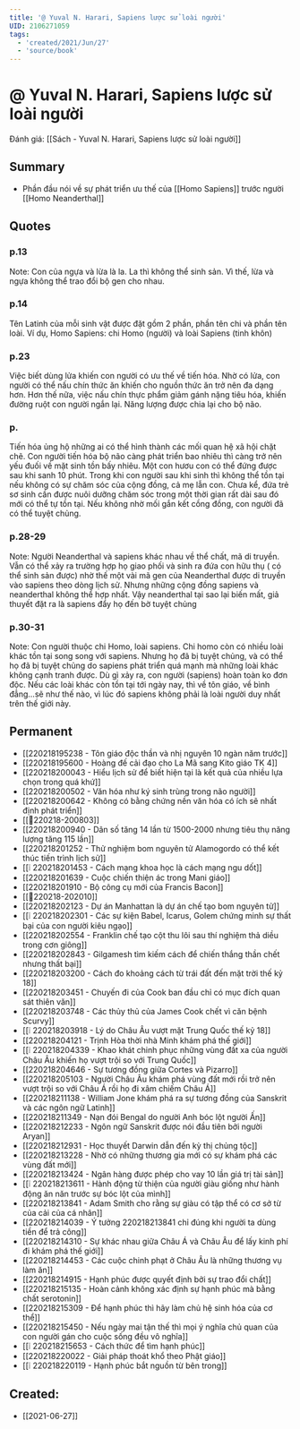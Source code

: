 ```yaml
---
title: '@ Yuval N. Harari, Sapiens lược sử loài người'
UID: 2106271059
tags:
  - 'created/2021/Jun/27'
  - 'source/book'
---
```

# @ Yuval N. Harari, Sapiens lược sử loài người

Đánh giá: [[Sách - Yuval N. Harari, Sapiens lược sử loài người]]

## Summary
- Phần đầu nói về sự phát triển ưu thế của [[Homo Sapiens]] trước người [[Homo Neanderthal]]


## Quotes
### p.13
Note:
	Con của ngựa và lừa là la. La thì không thể sinh sản. Vì thế, lừa và ngựa không thể trao đổi bộ gen cho nhau.
	
### p.14
Tên Latinh của mỗi sinh vật được đặt gồm 2 phần, phần tên chi và phần tên loài. 
Ví dụ, Homo Sapiens: chi Homo (người) và loài Sapiens (tinh khôn)

### p.23
Việc biết dùng lửa khiến con người có ưu thế về tiến hóa. Nhờ có lửa, con người có thể nấu chín thức ăn khiến cho nguồn thức ăn trở nên đa dạng hơn. Hơn thế nữa, việc nấu chín thực phẩm giảm gánh nặng tiêu hóa, khiến đường ruột con người ngắn lại. Năng lượng được chia lại cho bộ não.

### p.
Tiến hóa ủng hộ những ai có thể hình thành các mối quan hệ xã hội chặt chẽ.
Con người tiến hóa bộ não càng phát triển bao nhiêu thì càng trở nên yếu đuối về mặt sinh tồn bấy nhiêu. Một con hươu con có thể đứng được sau khi sanh 10 phút. Trong khi con người sau khi sinh thì không thể tồn tại nếu không có sự chăm sóc của cộng đồng, cả mẹ lẫn con. Chưa kể, đứa trẻ sơ sinh cần được nuôi dưỡng chăm sóc trong một thời gian rất dài sau đó mới có thể tự tồn tại. Nếu không nhờ mối gắn kết cồng đồng, con người đã có thể tuyệt chủng.

### p.28-29

Note:
	Người Neanderthal và sapiens khác nhau về thể chất, mã di truyền. Vẫn có thể xảy ra trường hợp họ giao phối và sinh ra đứa con hữu thụ ( có thể sinh sản được) nhờ thế một vài mã gen của Neanderthal được di truyền vào sapiens theo dòng lịch sử. Nhưng những cộng đồng sapiens và neanderthal không thể hợp nhất. Vậy neanderthal tại sao lại biến mất, giả thuyết đặt ra là sapiens đẩy họ đến bờ tuyệt chủng

### p.30-31
Note:
	Con người thuộc chi Homo, loài sapiens. Chi homo còn có nhiều loài khác tồn tại song song với sapiens. Nhưng họ đã bị tuyệt chủng, và có thể họ đã bị tuyệt chủng do sapiens phát triển quá mạnh mà những loài khác không cạnh tranh được. Dù gì xảy ra, con người (sapiens) hoàn toàn ko đơn độc. Nếu các loài khác còn tồn tại tới ngày nay, thì về tôn giáo, về bình đẳng...sẽ như thế nào, vì lúc đó sapiens không phải là loài người duy nhất trên thế giới này.

## Permanent
- [[220218195238 - Tôn giáo độc thần và nhị nguyên 10 ngàn năm trước]]
- [[220218195600 - Hoàng đế cải đạo cho La Mã sang Kito giáo TK 4]]
- [[220218200043 - Hiểu lịch sử để biết hiện tại là kết quả của nhiều lựa chọn trong quá khứ]]
- [[220218200502 - Văn hóa như ký sinh trùng trong não người]]
- [[220218200642 - Không có bằng chứng nền văn hóa có ích sẽ nhất định phát triển]]
- [[💬220218-200803]]
- [[220218200940 - Dân số tăng 14 lần từ 1500-2000 nhưng tiêu thụ năng lượng tăng 115 lần]]
- [[220218201252 - Thử nghiệm bom nguyên tử Alamogordo có thể kết thúc tiến trình lịch sử]]
- [[❕ 220218201453 - Cách mạng khoa học là cách mạng ngu dốt]]
- [[220218201639 - Cuộc chiến thiện ác trong Mani giáo]]
- [[220218201910 - Bộ công cụ mới của Francis Bacon]]
- [[💬220218-202010]]
- [[220218202123 - Dự án Manhattan là dự án chế tạo bom nguyên tử]]
- [[❕ 220218202301 - Các sự kiện Babel, Icarus, Golem chứng minh sự thất bại của con người kiêu ngạo]]
- [[220218202554 - Franklin chế tạo cột thu lôi sau thí nghiệm thả diều trong cơn giông]]
- [[220218202843 - Gilgamesh tìm kiếm cách để chiến thắng thần chết nhưng thất bại]]
- [[220218203200 - Cách đo khoảng cách từ trái đất đến mặt trời thế kỷ 18]]
- [[220218203451 - Chuyến đi của Cook ban đầu chỉ có mục đích quan sát thiên văn]]
- [[220218203748 - Các thủy thủ của James Cook chết vì căn bệnh Scurvy]]
- [[❕ 220218203918 - Lý do Châu Âu vượt mặt Trung Quốc thế kỷ 18]]
- [[220218204121 - Trịnh Hòa thời nhà Minh khám phá thế giới]]
- [[❕ 220218204339 - Khao khát chinh phục những vùng đất xa của người Châu Âu khiến họ vượt trội so với Trung Quốc]]
- [[220218204646 - Sự tương đồng giữa Cortes và Pizarro]]
- [[220218205103 - Người Châu Âu khám phá vùng đất mới rồi trở nên vượt trội so với Châu Á rồi họ đi xâm chiếm Châu Á]]
- [[220218211138 - William Jone khám phá ra sự tương đồng của Sanskrit và các ngôn ngữ Latinh]]
- [[220218211349 - Nạn đói Bengal do người Anh bóc lột người Ấn]]
- [[220218212233 - Ngôn ngữ Sanskrit được nói đầu tiên bởi người Aryan]]
- [[220218212931 - Học thuyết Darwin dẫn đến kỳ thị chủng tộc]]
- [[220218213228 - Nhờ có những thương gia mới có sự khám phá các vùng đất mới]]
- [[220218213424 - Ngân hàng được phép cho vay 10 lần giá trị tài sản]]
- [[❕ 220218213611 - Hành động từ thiện của người giàu giống như hành động ăn năn trước sự bóc lột của mình]]
- [[220218213841 - Adam Smith cho rằng sự giàu có tập thể có cơ sở từ của cải của cá nhân]]
- [[220218214039 - Ý tưởng 220218213841 chỉ đúng khi người ta dùng tiền để trả công]]
- [[220218214310 - Sự khác nhau giữa Châu Á và Châu Âu để lấy kinh phí đi khám phá thế giới]]
- [[220218214453 - Các cuộc chinh phạt ở Châu Âu là những thương vụ làm ăn]]
- [[220218214915 - Hạnh phúc được quyết định bởi sự trao đổi chất]]
- [[220218215135 - Hoàn cảnh không xác định sự hạnh phúc mà bằng chất serotonin]]
- [[220218215309 - Để hạnh phúc thì hãy làm chủ hệ sinh hóa của cơ thể]]
- [[220218215450 - Nếu ngày mai tận thế thì mọi ý nghĩa chủ quan của con người gán cho cuộc sống đều vô nghĩa]]
- [[❕ 220218215653 - Cách thức để tìm hạnh phúc]]
- [[220218220022 - Giải pháp thoát khổ theo Phật giáo]]
- [[❕ 220218220119 - Hạnh phúc bắt nguồn từ bên trong]]
## Created:
- [[2021-06-27]]

